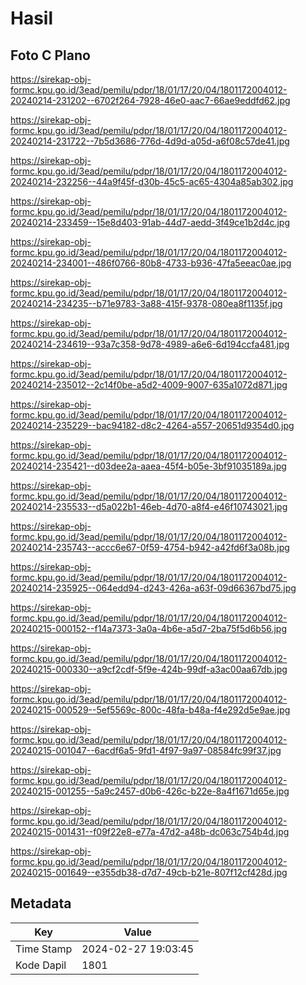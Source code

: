 # Hasil

## Foto C Plano

https://sirekap-obj-formc.kpu.go.id/3ead/pemilu/pdpr/18/01/17/20/04/1801172004012-20240214-231202--6702f264-7928-46e0-aac7-66ae9eddfd62.jpg

https://sirekap-obj-formc.kpu.go.id/3ead/pemilu/pdpr/18/01/17/20/04/1801172004012-20240214-231722--7b5d3686-776d-4d9d-a05d-a6f08c57de41.jpg

https://sirekap-obj-formc.kpu.go.id/3ead/pemilu/pdpr/18/01/17/20/04/1801172004012-20240214-232256--44a9f45f-d30b-45c5-ac65-4304a85ab302.jpg

https://sirekap-obj-formc.kpu.go.id/3ead/pemilu/pdpr/18/01/17/20/04/1801172004012-20240214-233459--15e8d403-91ab-44d7-aedd-3f49ce1b2d4c.jpg

https://sirekap-obj-formc.kpu.go.id/3ead/pemilu/pdpr/18/01/17/20/04/1801172004012-20240214-234001--486f0766-80b8-4733-b936-47fa5eeac0ae.jpg

https://sirekap-obj-formc.kpu.go.id/3ead/pemilu/pdpr/18/01/17/20/04/1801172004012-20240214-234235--b71e9783-3a88-415f-9378-080ea8f1135f.jpg

https://sirekap-obj-formc.kpu.go.id/3ead/pemilu/pdpr/18/01/17/20/04/1801172004012-20240214-234619--93a7c358-9d78-4989-a6e6-6d194ccfa481.jpg

https://sirekap-obj-formc.kpu.go.id/3ead/pemilu/pdpr/18/01/17/20/04/1801172004012-20240214-235012--2c14f0be-a5d2-4009-9007-635a1072d871.jpg

https://sirekap-obj-formc.kpu.go.id/3ead/pemilu/pdpr/18/01/17/20/04/1801172004012-20240214-235229--bac94182-d8c2-4264-a557-20651d9354d0.jpg

https://sirekap-obj-formc.kpu.go.id/3ead/pemilu/pdpr/18/01/17/20/04/1801172004012-20240214-235421--d03dee2a-aaea-45f4-b05e-3bf91035189a.jpg

https://sirekap-obj-formc.kpu.go.id/3ead/pemilu/pdpr/18/01/17/20/04/1801172004012-20240214-235533--d5a022b1-46eb-4d70-a8f4-e46f10743021.jpg

https://sirekap-obj-formc.kpu.go.id/3ead/pemilu/pdpr/18/01/17/20/04/1801172004012-20240214-235743--accc6e67-0f59-4754-b942-a42fd6f3a08b.jpg

https://sirekap-obj-formc.kpu.go.id/3ead/pemilu/pdpr/18/01/17/20/04/1801172004012-20240214-235925--064edd94-d243-426a-a63f-09d66367bd75.jpg

https://sirekap-obj-formc.kpu.go.id/3ead/pemilu/pdpr/18/01/17/20/04/1801172004012-20240215-000152--f14a7373-3a0a-4b6e-a5d7-2ba75f5d6b56.jpg

https://sirekap-obj-formc.kpu.go.id/3ead/pemilu/pdpr/18/01/17/20/04/1801172004012-20240215-000330--a9cf2cdf-5f9e-424b-99df-a3ac00aa67db.jpg

https://sirekap-obj-formc.kpu.go.id/3ead/pemilu/pdpr/18/01/17/20/04/1801172004012-20240215-000529--5ef5569c-800c-48fa-b48a-f4e292d5e9ae.jpg

https://sirekap-obj-formc.kpu.go.id/3ead/pemilu/pdpr/18/01/17/20/04/1801172004012-20240215-001047--6acdf6a5-9fd1-4f97-9a97-08584fc99f37.jpg

https://sirekap-obj-formc.kpu.go.id/3ead/pemilu/pdpr/18/01/17/20/04/1801172004012-20240215-001255--5a9c2457-d0b6-426c-b22e-8a4f1671d65e.jpg

https://sirekap-obj-formc.kpu.go.id/3ead/pemilu/pdpr/18/01/17/20/04/1801172004012-20240215-001431--f09f22e8-e77a-47d2-a48b-dc063c754b4d.jpg

https://sirekap-obj-formc.kpu.go.id/3ead/pemilu/pdpr/18/01/17/20/04/1801172004012-20240215-001649--e355db38-d7d7-49cb-b21e-807f12cf428d.jpg


## Metadata

| Key        | Value               |
| ---------- | ------------------- |
| Time Stamp | 2024-02-27 19:03:45 |
| Kode Dapil | 1801                |



